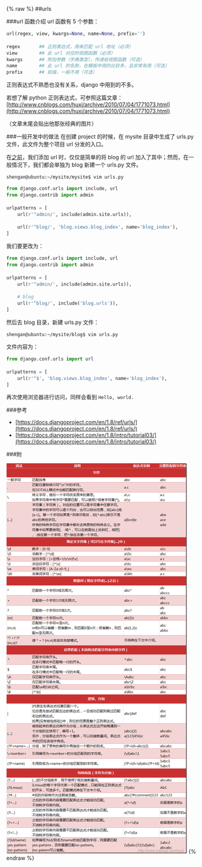 {% raw %}
##urls

###url 函数介绍
url 函数有 5 个参数：
```python
url(regex, view, kwargs=None, name=None, prefix='')

regex		## 正则表达式，用来匹配 url 地址（必须）
view		## 此 url 对应的视图函数（必须）
kwargs		## 附加参数（字典类型），传递给视图函数（可选）
name		## 此 url 的名称，在模板中用的比较多，且非常有用（可选）
prefix		## 前缀，一般不用（可选）
```

正则表达式不熟悉也没有关系，django 中用到的不多。

若想了解 python 正则表达式，可参照这篇文章：[http://www.cnblogs.com/huxi/archive/2010/07/04/1771073.html](http://www.cnblogs.com/huxi/archive/2010/07/04/1771073.html)

（文章末尾会贴出他那张经典的图片）


###一般开发中的做法
在创建 project 的时候，在 mysite 目录中生成了 urls.py 文件，此文件为整个项目 url 分发的入口。

在[之前](/blog/django/first_django_app.html)，我们添加 url 时，仅仅是简单的将 blog 的 url 加入了其中；然而，在一般情况下，我们都会单独为 blog 新建一个 urls.py 文件。
```shell
shengan@ubuntu:~/mysite/mysite$ vim urls.py
```
```python
from django.conf.urls import include, url
from django.contrib import admin

urlpatterns = [
    url(r'^admin/', include(admin.site.urls)),

    url(r'^blog/', 'blog.views.blog_index', name='blog_index'),
]
```
我们要更改为：
```python
from django.conf.urls import include, url
from django.contrib import admin

urlpatterns = [
    url(r'^admin/', include(admin.site.urls)),

	# blog
    url(r'^blog/', include('blog.urls')),
]
```

然后去 blog 目录，新建 urls.py 文件：
```shell
shengan@ubuntu:~/mysite/blog$ vim urls.py
```

文件内容为：
```python
from django.conf.urls import url

urlpatterns = [
    url(r'^$', 'blog.views.blog_index', name='blog_index'),
]
```

再次使用浏览器进行访问，同样会看到 `Hello, world.`


###参考
* [https://docs.djangoproject.com/en/1.8/ref/urls/](https://docs.djangoproject.com/en/1.8/ref/urls/)
* [https://docs.djangoproject.com/en/1.8/intro/tutorial03/](https://docs.djangoproject.com/en/1.8/intro/tutorial03/)

###附

![](/img/django_urls_001.png)
{% endraw %}
